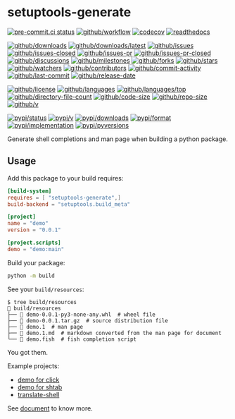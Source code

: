 # setuptools-generate

[![pre-commit.ci status](https://results.pre-commit.ci/badge/github/Freed-Wu/setuptools-generate/main.svg)](https://results.pre-commit.ci/latest/github/Freed-Wu/setuptools-generate/main)
[![github/workflow](https://github.com/Freed-Wu/setuptools-generate/actions/workflows/main.yml/badge.svg)](https://github.com/Freed-Wu/setuptools-generate/actions)
[![codecov](https://codecov.io/gh/Freed-Wu/setuptools-generate/branch/main/graph/badge.svg)](https://codecov.io/gh/Freed-Wu/setuptools-generate)
[![readthedocs](https://shields.io/readthedocs/setuptools-generate)](https://setuptools-generate.readthedocs.io)

[![github/downloads](https://shields.io/github/downloads/Freed-Wu/setuptools-generate/total)](https://github.com/Freed-Wu/setuptools-generate/releases)
[![github/downloads/latest](https://shields.io/github/downloads/Freed-Wu/setuptools-generate/latest/total)](https://github.com/Freed-Wu/setuptools-generate/releases/latest)
[![github/issues](https://shields.io/github/issues/Freed-Wu/setuptools-generate)](https://github.com/Freed-Wu/setuptools-generate/issues)
[![github/issues-closed](https://shields.io/github/issues-closed/Freed-Wu/setuptools-generate)](https://github.com/Freed-Wu/setuptools-generate/issues?q=is%3Aissue+is%3Aclosed)
[![github/issues-pr](https://shields.io/github/issues-pr/Freed-Wu/setuptools-generate)](https://github.com/Freed-Wu/setuptools-generate/pulls)
[![github/issues-pr-closed](https://shields.io/github/issues-pr-closed/Freed-Wu/setuptools-generate)](https://github.com/Freed-Wu/setuptools-generate/pulls?q=is%3Apr+is%3Aclosed)
[![github/discussions](https://shields.io/github/discussions/Freed-Wu/setuptools-generate)](https://github.com/Freed-Wu/setuptools-generate/discussions)
[![github/milestones](https://shields.io/github/milestones/all/Freed-Wu/setuptools-generate)](https://github.com/Freed-Wu/setuptools-generate/milestones)
[![github/forks](https://shields.io/github/forks/Freed-Wu/setuptools-generate)](https://github.com/Freed-Wu/setuptools-generate/network/members)
[![github/stars](https://shields.io/github/stars/Freed-Wu/setuptools-generate)](https://github.com/Freed-Wu/setuptools-generate/stargazers)
[![github/watchers](https://shields.io/github/watchers/Freed-Wu/setuptools-generate)](https://github.com/Freed-Wu/setuptools-generate/watchers)
[![github/contributors](https://shields.io/github/contributors/Freed-Wu/setuptools-generate)](https://github.com/Freed-Wu/setuptools-generate/graphs/contributors)
[![github/commit-activity](https://shields.io/github/commit-activity/w/Freed-Wu/setuptools-generate)](https://github.com/Freed-Wu/setuptools-generate/graphs/commit-activity)
[![github/last-commit](https://shields.io/github/last-commit/Freed-Wu/setuptools-generate)](https://github.com/Freed-Wu/setuptools-generate/commits)
[![github/release-date](https://shields.io/github/release-date/Freed-Wu/setuptools-generate)](https://github.com/Freed-Wu/setuptools-generate/releases/latest)

[![github/license](https://shields.io/github/license/Freed-Wu/setuptools-generate)](https://github.com/Freed-Wu/setuptools-generate/blob/main/LICENSE)
[![github/languages](https://shields.io/github/languages/count/Freed-Wu/setuptools-generate)](https://github.com/Freed-Wu/setuptools-generate)
[![github/languages/top](https://shields.io/github/languages/top/Freed-Wu/setuptools-generate)](https://github.com/Freed-Wu/setuptools-generate)
[![github/directory-file-count](https://shields.io/github/directory-file-count/Freed-Wu/setuptools-generate)](https://github.com/Freed-Wu/setuptools-generate)
[![github/code-size](https://shields.io/github/languages/code-size/Freed-Wu/setuptools-generate)](https://github.com/Freed-Wu/setuptools-generate)
[![github/repo-size](https://shields.io/github/repo-size/Freed-Wu/setuptools-generate)](https://github.com/Freed-Wu/setuptools-generate)
[![github/v](https://shields.io/github/v/release/Freed-Wu/setuptools-generate)](https://github.com/Freed-Wu/setuptools-generate)

[![pypi/status](https://shields.io/pypi/status/setuptools-generate)](https://pypi.org/project/setuptools-generate/#description)
[![pypi/v](https://shields.io/pypi/v/setuptools-generate)](https://pypi.org/project/setuptools-generate/#history)
[![pypi/downloads](https://shields.io/pypi/dd/setuptools-generate)](https://pypi.org/project/setuptools-generate/#files)
[![pypi/format](https://shields.io/pypi/format/setuptools-generate)](https://pypi.org/project/setuptools-generate/#files)
[![pypi/implementation](https://shields.io/pypi/implementation/setuptools-generate)](https://pypi.org/project/setuptools-generate/#files)
[![pypi/pyversions](https://shields.io/pypi/pyversions/setuptools-generate)](https://pypi.org/project/setuptools-generate/#files)

Generate shell completions and man page when building a python package.

## Usage

Add this package to your build requires:

```toml
[build-system]
requires = [ "setuptools-generate",]
build-backend = "setuptools.build_meta"

[project]
name = "demo"
version = "0.0.1"

[project.scripts]
demo = "demo:main"
```

Build your package:

```sh
python -m build
```

See your `build/resources`:

```console
$ tree build/resources
 build/resources
├──  demo-0.0.1-py3-none-any.whl  # wheel file
├──  demo-0.0.1.tar.gz  # source distribution file
├──  demo.1  # man page
├──  demo.1.md  # markdown converted from the man page for document
└──  demo.fish  # fish completion script
```

You got them.

Example projects:

- [demo for click](https://github.com/Freed-Wu/setuptools-generate/tree/main/tests/click/src)
- [demo for shtab](https://github.com/Freed-Wu/setuptools-generate/tree/main/tests/shtab/src)
- [translate-shell](https://github.com/Freed-Wu/translate-shell)

See [document](https://setuptools-generate.readthedocs.io) to know more.
